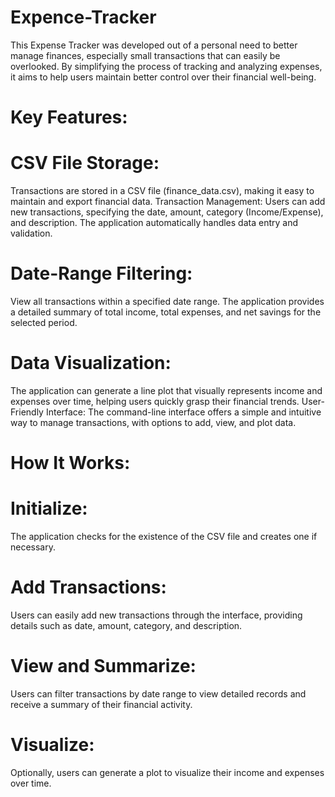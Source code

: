 # Expence-Tracker
This Expense Tracker was developed out of a personal need to better manage finances, especially small transactions that can easily be overlooked. By simplifying the process of tracking and analyzing expenses, it aims to help users maintain better control over their financial well-being.

# Key Features:
# CSV File Storage: 
Transactions are stored in a CSV file (finance_data.csv), making it easy to maintain and export financial data.
Transaction Management: Users can add new transactions, specifying the date, amount, category (Income/Expense), and description. The application automatically handles data entry and validation.
# Date-Range Filtering: 
View all transactions within a specified date range. The application provides a detailed summary of total income, total expenses, and net savings for the selected period.
# Data Visualization: 
The application can generate a line plot that visually represents income and expenses over time, helping users quickly grasp their financial trends.
User-Friendly Interface: The command-line interface offers a simple and intuitive way to manage transactions, with options to add, view, and plot data.
# How It Works:
# Initialize: 
The application checks for the existence of the CSV file and creates one if necessary.
# Add Transactions: 
Users can easily add new transactions through the interface, providing details such as date, amount, category, and description.
# View and Summarize: 
Users can filter transactions by date range to view detailed records and receive a summary of their financial activity.
# Visualize: 
Optionally, users can generate a plot to visualize their income and expenses over time.


